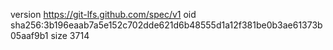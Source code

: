 version https://git-lfs.github.com/spec/v1
oid sha256:3b196eaab7a5e152c702dde621d6b48555d1a12f381be0b3ae61373b05aaf9b1
size 3714
